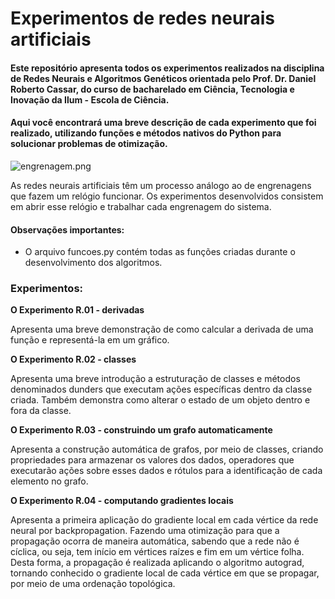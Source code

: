 # Experimentos de redes neurais artificiais

#### Este repositório apresenta todos os experimentos realizados na disciplina de Redes Neurais e Algoritmos Genéticos orientada pelo Prof. Dr. Daniel Roberto Cassar, do curso de bacharelado em Ciência, Tecnologia e Inovação da Ilum - Escola de Ciência.

#### Aqui você encontrará uma breve descrição de cada experimento que foi realizado, utilizando funções e métodos nativos do Python para solucionar problemas de otimização.

![engrenagem.png](https://github.com/raphaella220046/REDES-NEURAIS/blob/327d741d4cb8f1161a78d1e86b7deb37ff3f1fe5/Imagens/engrenagem.png)

As redes neurais artificiais têm um processo análogo ao de engrenagens que fazem um relógio funcionar. Os experimentos desenvolvidos consistem em abrir esse relógio e trabalhar cada engrenagem do sistema.

#### Observações importantes:

- O arquivo funcoes.py contém todas as funções criadas durante o desenvolvimento dos algoritmos.

### Experimentos:


**O Experimento R.01 - derivadas**

Apresenta uma breve demonstração de como calcular a derivada de uma função e representá-la em um gráfico.

**O Experimento R.02 - classes**

Apresenta uma breve introdução a estruturação de classes e métodos denominados dunders que executam ações específicas dentro da classe criada. Também demonstra como alterar o estado de um objeto dentro e fora da classe.

**O Experimento R.03 - construindo um grafo automaticamente**

Apresenta a construção automática de grafos, por meio de classes, criando propriedades para armazenar os valores dos dados, operadores que executarão ações sobre esses dados e rótulos para a identificação de cada elemento no grafo.

**O Experimento R.04 - computando gradientes locais**

Apresenta a primeira aplicação do gradiente local em cada vértice da rede neural por backpropagation. Fazendo uma otimização para que a propagação ocorra de maneira automática, sabendo que a rede não é cíclica, ou seja, tem início em vértices raízes e fim em um vértice folha. Desta forma, a propagação é realizada aplicando o algoritmo autograd, tornando conhecido o gradiente local de cada vértice em que se propagar, por meio de uma ordenação topológica.